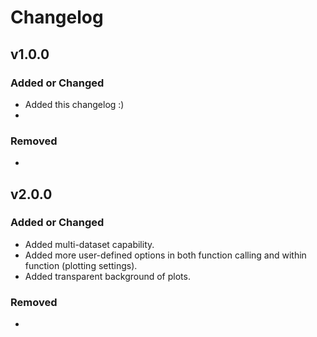 # Changelog

## v1.0.0

### Added or Changed
- Added this changelog :)
- 

### Removed

- 

## v2.0.0

### Added or Changed
- Added multi-dataset capability.
- Added more user-defined options in both function calling and within function (plotting settings).
- Added transparent background of plots.

### Removed

- 
